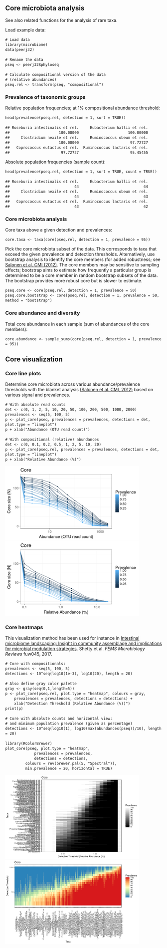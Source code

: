 <!--
  %\VignetteEngine{knitr::rmarkdown}
  %\VignetteIndexEntry{microbiome tutorial - core}
  %\usepackage[utf8]{inputenc}
  %\VignetteEncoding{UTF-8}  
-->
Core microbiota analysis
------------------------

See also related functions for the analysis of rare taxa.

Load example data:

    # Load data
    library(microbiome)
    data(peerj32)

    # Rename the data
    pseq <- peerj32$phyloseq

    # Calculate compositional version of the data
    # (relative abundances)
    pseq.rel <- transform(pseq, "compositional")

### Prevalence of taxonomic groups

Relative population frequencies; at 1% compositional abundance
threshold:

    head(prevalence(pseq.rel, detection = 1, sort = TRUE))

    ## Roseburia intestinalis et rel.     Eubacterium hallii et rel. 
    ##                      100.00000                      100.00000 
    ##     Clostridium nexile et rel.     Ruminococcus obeum et rel. 
    ##                      100.00000                       97.72727 
    ##   Coprococcus eutactus et rel.  Ruminococcus lactaris et rel. 
    ##                       97.72727                       95.45455

Absolute population frequencies (sample count):

    head(prevalence(pseq.rel, detection = 1, sort = TRUE, count = TRUE))

    ## Roseburia intestinalis et rel.     Eubacterium hallii et rel. 
    ##                             44                             44 
    ##     Clostridium nexile et rel.     Ruminococcus obeum et rel. 
    ##                             44                             43 
    ##   Coprococcus eutactus et rel.  Ruminococcus lactaris et rel. 
    ##                             43                             42

### Core microbiota analysis

Core taxa above a given detection and prevalences:

    core.taxa <- taxa(core(pseq.rel, detection = 1, prevalence = 95))

Pick the core microbiota subset of the data. This corresponds to taxa
that exceed the given prevalence and detection thresholds.
Alternatively, use bootstrap analysis to identify the core members (for
added robustness; see [Salonen et al. CMI
(2012)](http://onlinelibrary.wiley.com/doi/10.1111/j.1469-0691.2012.03855.x/abstract).
The core members may be sensitive to sampling effects; bootstrap aims to
estimate how frequently a particular group is determined to be a core
member in random bootstrap subsets of the data. The bootstrap provides
more robust core but is slower to estimate.

    pseq.core <- core(pseq.rel, detection = 1, prevalence = 50)
    pseq.core.bootstrap <- core(pseq.rel, detection = 1, prevalence = 50, method = "bootstrap")

### Core abundance and diversity

Total core abundance in each sample (sum of abundances of the core
members):

    core.abundance <- sample_sums(core(pseq.rel, detection = 1, prevalence = 95))

Core visualization
------------------

### Core line plots

Determine core microbiota across various abundance/prevalence thresholds
with the blanket analysis [(Salonen et al. CMI,
2012)](http://onlinelibrary.wiley.com/doi/10.1111/j.1469-0691.2012.03855.x/abstract)
based on various signal and prevalences.

    # With absolute read counts
    det <- c(0, 1, 2, 5, 10, 20, 50, 100, 200, 500, 1000, 2000)
    prevalences <- seq(5, 100, 5)
    p <- plot_core(pseq, prevalences = prevalences, detections = det, plot.type = "lineplot")
    p + xlab("Abundance (OTU read count)")

    # With compositional (relative) abundances
    det <- c(0, 0.1, 0.2, 0.5, 1, 2, 5, 10, 20)
    p <- plot_core(pseq.rel, prevalences = prevalences, detections = det, plot.type = "lineplot")
    p + xlab("Relative Abundance (%)")

<img src="Core_files/figure-markdown_strict/core-example2-1.png" width="430px" /><img src="Core_files/figure-markdown_strict/core-example2-2.png" width="430px" />

### Core heatmaps

This visualization method has been used for instance in [Intestinal
microbiome landscaping: Insight in community assemblage and implications
for microbial modulation
strategies](https://academic.oup.com/femsre/article/doi/10.1093/femsre/fuw045/2979411/Intestinal-microbiome-landscaping-insight-in#58802539).
Shetty et al. *FEMS Microbiology Reviews* fuw045, 2017.

    # Core with compositionals:
    prevalences <- seq(5, 100, 5)
    detections <- 10^seq(log10(1e-3), log10(20), length = 20)

    # Also define gray color palette
    gray <- gray(seq(0,1,length=5))
    p <- plot_core(pseq.rel, plot.type = "heatmap", colours = gray,
        prevalences = prevalences, detections = detections) +
        xlab("Detection Threshold (Relative Abundance (%))")
    print(p)    

    # Core with absolute counts and horizontal view:
    # and minimum population prevalence (given as percentage)
    detections <- 10^seq(log10(1), log10(max(abundances(pseq))/10), length = 20)

    library(RColorBrewer)
    plot_core(pseq, plot.type = "heatmap", 
                 prevalences = prevalences,
                 detections = detections,
             colours = rev(brewer.pal(5, "Spectral")),
             min.prevalence = 20, horizontal = TRUE)

<img src="Core_files/figure-markdown_strict/core-example3-1.png" width="430px" /><img src="Core_files/figure-markdown_strict/core-example3-2.png" width="430px" />
